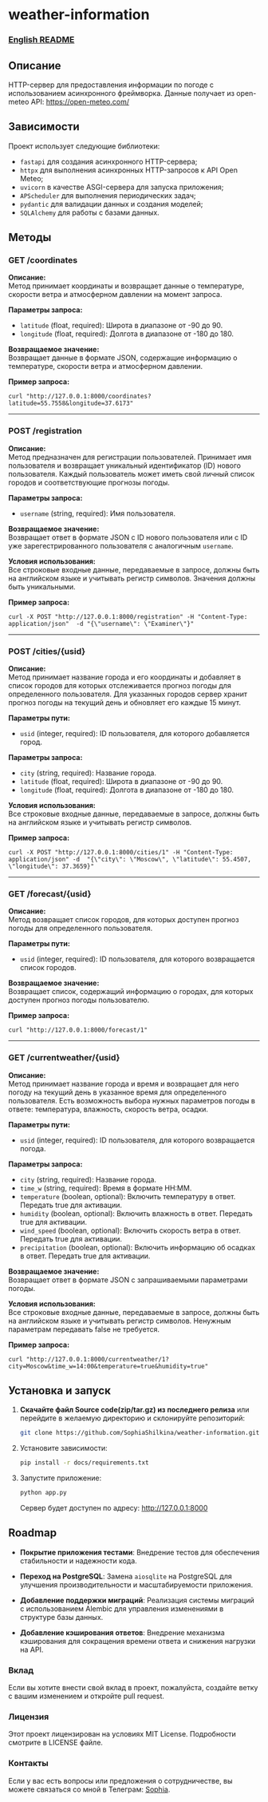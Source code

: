 # weather-information

### [English README](https://github.com/SophiaShilkina/weather-information/blob/master/docs/README.EN.md)

## Описание

HTTP-сервер для предоставления информации по погоде с использованием асинхронного фреймворка. 
Данные получает из open-meteo API: https://open-meteo.com/

## Зависимости

Проект использует следующие библиотеки:

- `fastapi` для создания асинхронного HTTP-сервера;
- `httpx` для выполнения асинхронных HTTP-запросов к API Open Meteo;
- `uvicorn` в качестве ASGI-сервера для запуска приложения;
- `APScheduler` для выполнения периодических задач;
- `pydantic` для валидации данных и создания моделей;
- `SQLAlchemy` для работы с базами данных. 

## Методы

### GET /coordinates

**Описание:**  
Метод принимает координаты и возвращает данные о температуре, скорости ветра и атмосферном
давлении на момент запроса.

**Параметры запроса:**
- `latitude` (float, required): Широта в диапазоне от -90 до 90.
- `longitude` (float, required): Долгота в диапазоне от -180 до 180.

**Возвращаемое значение:**  
Возвращает данные в формате JSON, содержащие информацию о температуре, скорости ветра и 
атмосферном давлении.

**Пример запроса:**  

`curl "http://127.0.0.1:8000/coordinates?latitude=55.7558&longitude=37.6173"`

---

### POST /registration

**Описание:**  
Метод предназначен для регистрации пользователей. Принимает имя пользователя и возвращает 
уникальный идентификатор (ID) нового пользователя. Каждый пользователь может иметь свой 
личный список городов и соответствующие прогнозы погоды.

**Параметры запроса:**
- `username` (string, required): Имя пользователя.

**Возвращаемое значение:**  
Возвращает ответ в формате JSON с ID нового пользователя или с ID уже зарегестрированного 
пользователя с аналогичным `username`.

**Условия использования:**  
Все строковые входные данные, передаваемые в запросе, должны быть на английском языке и 
учитывать регистр символов. Значения должны быть уникальными.

**Пример запроса:**  

`curl -X POST "http://127.0.0.1:8000/registration" -H "Content-Type: application/json" 
-d "{\"username\": \"Examiner\"}"`

---

### POST /cities/{usid}

**Описание:**  
Метод принимает название города и его координаты и добавляет в список городов для которых
отслеживается прогноз погоды для определенного пользователя. Для указанных городов сервер 
хранит прогноз погоды на текущий день и обновляет его каждые 15 минут.

**Параметры пути:**
- `usid` (integer, required): ID пользователя, для которого добавляется город.

**Параметры запроса:**
- `city` (string, required): Название города.
- `latitude` (float, required): Широта в диапазоне от -90 до 90.
- `longitude` (float, required): Долгота в диапазоне от -180 до 180.

**Условия использования:**  
Все строковые входные данные, передаваемые в запросе, должны быть на английском языке и 
учитывать регистр символов.

**Пример запроса:**  

`curl -X POST "http://127.0.0.1:8000/cities/1" -H "Content-Type: application/json" -d 
"{\"city\": \"Moscow\", \"latitude\": 55.4507, \"longitude\": 37.3659}"`

---

### GET /forecast/{usid}

**Описание:**  
Метод возвращает список городов, для которых доступен прогноз погоды для определенного 
пользователя.

**Параметры пути:**
- `usid` (integer, required): ID пользователя, для которого возвращается список городов.

**Возвращаемое значение:**  
Возвращает список, содержащий информацию о городах, для которых доступен 
прогноз погоды пользователю.

**Пример запроса:**  

`curl "http://127.0.0.1:8000/forecast/1"`

---

### GET /currentweather/{usid}

**Описание:**  
Метод принимает название города и время и возвращает для него погоду на текущий день в 
указанное время для определенного пользователя. Есть возможность выбора нужных параметров 
погоды в ответе: температура, влажность, скорость ветра, осадки.

**Параметры пути:**
- `usid` (integer, required): ID пользователя, для которого возвращается погода.

**Параметры запроса:**
- `city` (string, required): Название города.
- `time_w` (string, required): Время в формате HH:MM.
- `temperature` (boolean, optional): Включить температуру в ответ. Передать true для активации.
- `humidity` (boolean, optional): Включить влажность в ответ. Передать true для активации.
- `wind_speed` (boolean, optional): Включить скорость ветра в ответ. Передать true для активации.
- `precipitation` (boolean, optional): Включить информацию об осадках в ответ. Передать true для активации.

**Возвращаемое значение:**  
Возвращает ответ в формате JSON с запрашиваемыми параметрами погоды.

**Условия использования:**  
Все строковые входные данные, передаваемые в запросе, должны быть на английском языке и 
учитывать регистр символов. Ненужным параметрам передавать false не требуется. 

**Пример запроса:**  

`curl "http://127.0.0.1:8000/currentweather/1?city=Moscow&time_w=14:00&temperature=true&humidity=true"`

## Установка и запуск

1. **Скачайте файл Source code(zip/tar.gz) из последнего релиза** или перейдите в 
желаемую директорию и склонируйте репозиторий:
   ```bash
   git clone https://github.com/SophiaShilkina/weather-information.git
   ```

2. Установите зависимости:
   ```bash
   pip install -r docs/requirements.txt
   ```

3. Запустите приложение:
   ```bash
   python app.py
   ```
   Сервер будет доступен по адресу: http://127.0.0.1:8000

## Roadmap

- **Покрытие приложения тестами**: Внедрение тестов для обеспечения 
стабильности и надежности кода.

- **Переход на PostgreSQL**: Замена `aiosqlite` на PostgreSQL для улучшения 
производительности и масштабируемости приложения.

- **Добавление поддержки миграций**: Реализация системы миграций с использованием 
Alembic для управления изменениями в структуре базы данных.

- **Добавление кэширования ответов**: Внедрение механизма кэширования для 
сокращения времени ответа и снижения нагрузки на API.

### Вклад

Если вы хотите внести свой вклад в проект, пожалуйста, создайте ветку
с вашим изменением и откройте pull request.

### Лицензия

Этот проект лицензирован на условиях MIT License. Подробности 
смотрите в LICENSE файле.

### Контакты

Если у вас есть вопросы или предложения о сотрудничестве, вы можете связаться со мной в Телеграм: 
[Sophia](https://t.me/ShilkinaSK).
